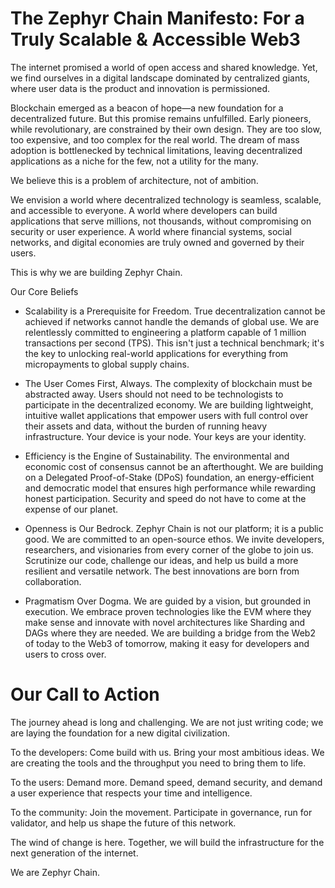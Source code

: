 # The Zephyr Chain Manifesto: For a Truly Scalable & Accessible Web3
The internet promised a world of open access and shared knowledge. Yet, we find ourselves in a digital landscape dominated by centralized giants, where user data is the product and innovation is permissioned.

Blockchain emerged as a beacon of hope—a new foundation for a decentralized future. But this promise remains unfulfilled. Early pioneers, while revolutionary, are constrained by their own design. They are too slow, too expensive, and too complex for the real world. The dream of mass adoption is bottlenecked by technical limitations, leaving decentralized applications as a niche for the few, not a utility for the many.

We believe this is a problem of architecture, not of ambition.

We envision a world where decentralized technology is seamless, scalable, and accessible to everyone. A world where developers can build applications that serve millions, not thousands, without compromising on security or user experience. A world where financial systems, social networks, and digital economies are truly owned and governed by their users.

This is why we are building Zephyr Chain.

Our Core Beliefs
- Scalability is a Prerequisite for Freedom.
True decentralization cannot be achieved if networks cannot handle the demands of global use. We are relentlessly committed to engineering a platform capable of 1 million transactions per second (TPS). This isn't just a technical benchmark; it's the key to unlocking real-world applications for everything from micropayments to global supply chains.

- The User Comes First, Always.
The complexity of blockchain must be abstracted away. Users should not need to be technologists to participate in the decentralized economy. We are building lightweight, intuitive wallet applications that empower users with full control over their assets and data, without the burden of running heavy infrastructure. Your device is your node. Your keys are your identity.

- Efficiency is the Engine of Sustainability.
The environmental and economic cost of consensus cannot be an afterthought. We are building on a Delegated Proof-of-Stake (DPoS) foundation, an energy-efficient and democratic model that ensures high performance while rewarding honest participation. Security and speed do not have to come at the expense of our planet.

- Openness is Our Bedrock.
Zephyr Chain is not our platform; it is a public good. We are committed to an open-source ethos. We invite developers, researchers, and visionaries from every corner of the globe to join us. Scrutinize our code, challenge our ideas, and help us build a more resilient and versatile network. The best innovations are born from collaboration.

- Pragmatism Over Dogma.
We are guided by a vision, but grounded in execution. We embrace proven technologies like the EVM where they make sense and innovate with novel architectures like Sharding and DAGs where they are needed. We are building a bridge from the Web2 of today to the Web3 of tomorrow, making it easy for developers and users to cross over.

# Our Call to Action
The journey ahead is long and challenging. We are not just writing code; we are laying the foundation for a new digital civilization.

To the developers: Come build with us. Bring your most ambitious ideas. We are creating the tools and the throughput you need to bring them to life.

To the users: Demand more. Demand speed, demand security, and demand a user experience that respects your time and intelligence.

To the community: Join the movement. Participate in governance, run for validator, and help us shape the future of this network.

The wind of change is here. Together, we will build the infrastructure for the next generation of the internet.

We are Zephyr Chain.
